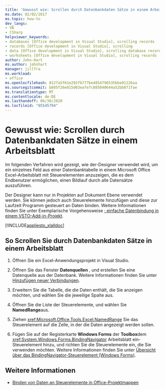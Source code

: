```yaml
---
title: 'Gewusst wie: Scrollen durch Datenbankdaten Sätze in einem Arbeitsblatt'
ms.date: 02/02/2017
ms.topic: how-to
dev_langs:
- VB
- CSharp
helpviewer_keywords:
- databases [Office development in Visual Studio], scrolling records
- records [Office development in Visual Studio], scrolling
- data [Office development in Visual Studio], scrolling database records
- worksheets [Office development in Visual Studio], scrolling records
author: John-Hart
ms.author: johnhart
manager: jillfra
ms.workload:
- office
ms.openlocfilehash: 8127a5f61e292fb777be4854796535bbe01226aa
ms.sourcegitcommit: b885f26e015d03eafe7c885040644a52bb071fae
ms.translationtype: MT
ms.contentlocale: de-DE
ms.lasthandoff: 06/30/2020
ms.locfileid: "85545794"
---
```

# <a name="how-to-scroll-through-database-records-in-a-worksheet"></a>Gewusst wie: Scrollen durch Datenbankdaten Sätze in einem Arbeitsblatt
  Im folgenden Verfahren wird gezeigt, wie der-Designer verwendet wird, um ein einzelnes Feld aus einer Datenbanktabelle in einem Microsoft Office Excel-Arbeitsblatt mit Steuerelementen anzuzeigen, die es dem Endbenutzer ermöglichen, einen Bildlauf durch alle Datensätze auszuführen.

 Der Designer kann nur in Projekten auf Dokument Ebene verwendet werden. Sie können jedoch auch Steuerelemente hinzufügen und diese zur Laufzeit Programm gesteuert an Daten binden. Weitere Informationen finden Sie unter Exemplarische Vorgehensweise [: einfache Datenbindung in einem VSTO-Add-in-Projekt](../vsto/walkthrough-simple-data-binding-in-vsto-add-in-project.md).

 [!INCLUDE[appliesto_xlalldoc](../vsto/includes/appliesto-xlalldoc-md.md)]

## <a name="to-scroll-through-database-records-in-a-worksheet"></a>So Scrollen Sie durch Datenbankdaten Sätze in einem Arbeitsblatt

1. Öffnen Sie ein Excel-Anwendungsprojekt in Visual Studio.

2. Öffnen Sie das Fenster **Datenquellen** , und erstellen Sie eine Datenquelle aus der Datenbank. Weitere Informationen finden Sie unter [Hinzufügen neuer Verbindungen](../data-tools/add-new-connections.md).

3. Erweitern Sie die Tabelle, die die Daten enthält, die Sie anzeigen möchten, und wählen Sie die jeweilige Spalte aus.

4. Öffnen Sie die Liste der Steuerelemente, und wählen Sie **NamedRange**aus.

5. Ziehen <xref:Microsoft.Office.Tools.Excel.NamedRange> Sie das Steuerelement auf die Zelle, in der die Daten angezeigt werden sollen.

6. Fügen Sie auf der Registerkarte **Windows Forms** der **Toolbox**dem <xref:System.Windows.Forms.BindingNavigator> Arbeitsblatt ein-Steuerelement hinzu, und richten Sie die Steuerelemente ein, die Sie verwenden möchten. Weitere Informationen finden Sie unter [Übersicht über das BindingNavigator-Steuerelement &#40;Windows Forms&#41;](/dotnet/framework/winforms/controls/bindingnavigator-control-overview-windows-forms).

## <a name="see-also"></a>Weitere Informationen
- [Binden von Daten an Steuerelemente in Office-Projektmappen](../vsto/binding-data-to-controls-in-office-solutions.md)
